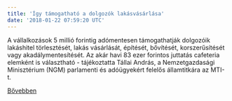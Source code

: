 ```yaml
---
title: 'Így támogatható a dolgozók lakásvásárlása'
date: '2018-01-22 07:59:20 UTC'
---
```


A vállalkozások 5 millió forintig adómentesen támogathatják dolgozóik lakáshitel törlesztését, lakás vásárlását, építését, bővítését, korszerűsítését vagy akadálymentesítését. Az akár havi 83 ezer forintos juttatás cafeteria elemként is választható - tájékoztatta Tállai András, a Nemzetgazdasági Minisztérium (NGM) parlamenti és adóügyekért felelős államtitkára az MTI-t.


[Bővebben](http://ift.tt/2DC3OmQ)

